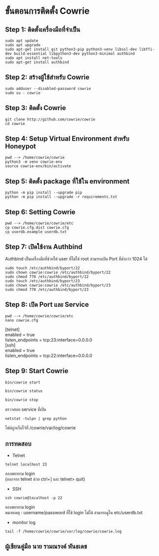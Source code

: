 # ขั้นตอนการติดตั้ง Cowrie

## Step 1: ติดตั้งเครื่องมือที่จำเป็น
```
sudo apt update
sudo apt upgrade
sudo apt-get install git python3-pip python3-venv libssl-dev libffi-dev build-essential libpython3-dev python3-minimal authbind
sudo apt install net-tools
sudo apt-get install authbind
```

## Step 2: สร้างผู้ใช้สำหรับ Cowrie
```
sudo adduser --disabled-password cowrie
sudo su - cowrie
```

## Step 3: ติดตั้ง Cowrie
```
git clone http://github.com/cowrie/cowrie
cd cowrie
```

## Step 4: Setup Virtual Environment สำหรับ Honeypot
```
pwd --> /home/cowrie/cowrie
python3 -m venv cowrie-env
source cowrie-env/bin/activate
```

## Step 5: ติดตั้ง package ที่ใช้ใน environment
```
python -m pip install --upgrade pip
python -m pip install --upgrade -r requirements.txt
```

## Step 6: Setting Cowrie
```
pwd --> /home/cowrie/cowrie/etc
cp cowrie.cfg.dist cowrie.cfg
cp userdb.example userdb.txt
```

## Step 7: เปิดใช้งาน Authbind
Authbind เป็นเครื่องมือที่ช่วยให้ user ที่ไม่ใช่ root สามารถเปิด Port ที่ต่ำกว่า 1024 ได้
```
sudo touch /etc/authbind/byport/22
sudo chown cowrie:cowrie /etc/authbind/byport/22
sudo chmod 770 /etc/authbind/byport/22
sudo touch /etc/authbind/byport/23
sudo chown cowrie:cowrie /etc/authbind/byport/23
sudo chmod 770 /etc/authbind/byport/23
```

## Step 8: เปิด Port และ Service
```
pwd --> /home/cowrie/cowrie/etc
nano cowrie.cfg
```  
  [telnet]     
  enabled = true      
  listen_endpoints = tcp:23:interface=0.0.0.0    
  [ssh]      
  enabled = true     
  listen_endpoints = tcp:22:interface=0.0.0.0      
  

## Step 9: Start Cowrie
```bash
bin/cowrie start
```
```bash
bin/cowrie status
```
```bash
bin/cowrie stop
```
ตรวจสอบ service ที่เปิด
```
netstat -tulpn | grep python
```
ไฟล์ถูกเก็บไว้ที่ /cowrie/var/log/cowrie


## การทดสอบ
- Telnet
```
telnet localhost 23
```
ลองพยายาม login  
(ออกจาก telnet ด้วย ctrl+] และ telnet> quit)

- SSH
```
ssh cowrie@localhost -p 22
```
ลองพยายาม login  
หมายเหตุ : username/password ที่ใช้ login ไม่ได้ สามารถดูใน etc/userdb.txt

- monitor log
```
tail -f /home/cowrie/cowrie/var/log/cowrie/cowrie.log
```

## ผู้เขียนคู่มือ นาย รามณรงค์ พันธเดช

